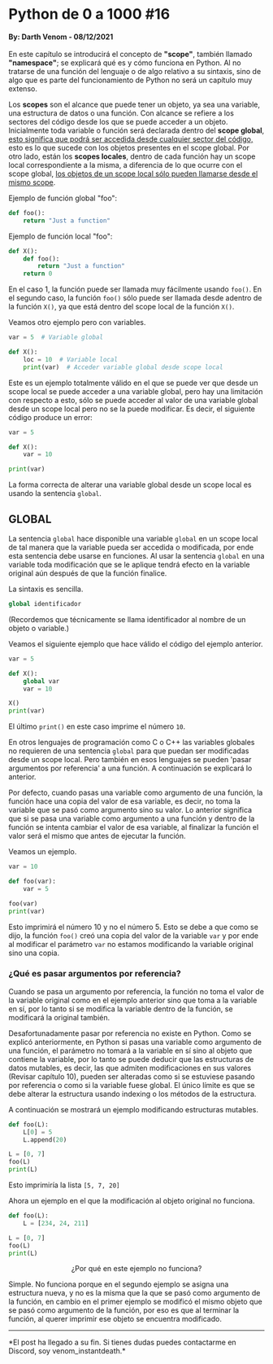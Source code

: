 # Python de 0 a 1000 #16
<b>By: Darth Venom - 08/12/2021</b>
<br>
<br>
En este capítulo se introducirá el concepto de **"scope"**, también llamado **"namespace"**; se explicará qué es y cómo funciona en Python. Al no tratarse de una función del lenguaje o de algo relativo a su sintaxis, sino de algo que es parte del funcionamiento de Python no será un capítulo muy extenso.

Los **scopes** son el alcance que puede tener un objeto, ya sea una variable, una estructura de datos o una función. Con alcance se refiere a los sectores del código desde los que se puede acceder a un objeto. Inicialmente toda variable o función será declarada dentro del **scope global**, <u>esto significa que podrá ser accedida desde cualquier sector del código,</u> esto es lo que sucede con los objetos presentes en el scope global. Por otro lado, están los **scopes locales**, dentro de cada función hay un scope local correspondiente a la misma, a diferencia de lo que ocurre con el scope global, <u>los objetos de un scope local sólo pueden llamarse desde el mismo scope</u>.

Ejemplo de función global "foo":

```python
def foo():
    return "Just a function"
```

Ejemplo de función local "foo":

```python
def X():
    def foo():
        return "Just a function"
    return 0
```

En el caso 1, la función puede ser llamada muy fácilmente usando `foo()`. En el segundo caso, la función `foo()` sólo puede ser llamada desde adentro de la función `X()`, ya que está dentro del scope local de la función `X()`.

Veamos otro ejemplo pero con variables.

```python
var = 5  # Variable global

def X():
    loc = 10  # Variable local
    print(var)  # Acceder variable global desde scope local
```

Este es un ejemplo totalmente válido en el que se puede ver que desde un scope local se puede acceder a una variable global, pero hay una limitación con respecto a esto, sólo se puede acceder al valor de una variable global desde un scope local pero no se la puede modificar. Es decir, el siguiente código produce un error:

```python
var = 5

def X():
    var = 10

print(var)
```

La forma correcta de alterar una variable global desde un scope local es usando la sentencia `global`.

## GLOBAL

La sentencia `global` hace disponible una variable `global` en un scope local de tal manera que la variable pueda ser accedida o modificada, por ende esta sentencia debe usarse en funciones. Al usar la sentencia `global` en una variable toda modificación que se le aplique tendrá efecto en la variable original aún después de que la función finalice.

La sintaxis es sencilla.

```python
global identificador
```

(Recordemos que técnicamente se llama identificador al nombre de un objeto o variable.)

Veamos el siguiente ejemplo que hace válido el código del ejemplo anterior.

```python
var = 5

def X():
    global var
    var = 10

X()
print(var)
```
El último `print()` en este caso imprime el número `10`.

En otros lenguajes de programación como C o C++ las variables globales no requieren de una sentencia `global` para que puedan ser modificadas desde un scope local. Pero también en esos lenguajes se pueden 'pasar argumentos por referencia' a una función. A continuación se explicará lo anterior.

Por defecto, cuando pasas una variable como argumento de una función, la función hace una copia del valor de esa variable, es decir, no toma la variable que se pasó como argumento sino su valor. Lo anterior significa que si se pasa una variable como argumento a una función y dentro de la función se intenta cambiar el valor de esa variable, al finalizar la función el valor será el mismo que antes de ejecutar la función.

Veamos un ejemplo.

```python
var = 10

def foo(var):
    var = 5

foo(var)
print(var)
```

Esto imprimirá el número 10 y no el número 5. Esto se debe a que como se dijo, la función `foo()` creó una copia del valor de la variable `var` y por ende al modificar el parámetro `var` no estamos modificando la variable original sino una copia.

### ¿Qué es pasar argumentos por referencia?

Cuando se pasa un argumento por referencia, la función no toma el valor de la variable original como en el ejemplo anterior sino que toma a la variable en sí, por lo tanto si se modifica la variable dentro de la función, se modificará la original también.

Desafortunadamente pasar por referencia no existe en Python. Como se explicó anteriormente, en Python si pasas una variable como argumento de una función, el parámetro no tomará a la variable en sí sino al objeto que contiene la variable, por lo tanto se puede deducir que las estructuras de datos mutables, es decir, las que admiten modificaciones en sus valores (Revisar capítulo 10), pueden ser alteradas como si se estuviese pasando por referencia o como si la variable fuese global. El único límite es que se debe alterar la estructura usando indexing o los métodos de la estructura.

A continuación se mostrará un ejemplo modificando estructuras mutables.

```python
def foo(L):
    L[0] = 5
    L.append(20)

L = [0, 7]
foo(L)
print(L)
```

Esto imprimiría la lista `[5, 7, 20]`

Ahora un ejemplo en el que la modificación al objeto original no funciona.

```python
def foo(L):
    L = [234, 24, 211]

L = [0, 7]
foo(L)
print(L)
```

<center>¿Por qué en este ejemplo no funciona?</center>

Simple. No funciona porque en el segundo ejemplo se asigna una estructura nueva, y no es la misma que la que se pasó como argumento de la función, en cambio en el primer ejemplo se modificó el mismo objeto que se pasó como argumento de la función, por eso es que al terminar la función, al querer imprimir ese objeto se encuentra modificado.
<br>
<hr>
*El post ha llegado a su fin. Si tienes dudas puedes contactarme en Discord, soy venom_instantdeath.*
